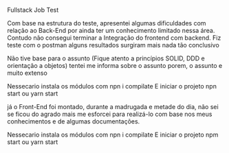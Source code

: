 Fullstack Job Test

Com base na estrutura do teste, apresentei algumas dificuldades com relação ao Back-End
por ainda ter um conhecimento limitado nessa área. Contudo não consegui terminar a Integração do frontend com backend.
Fiz teste com o postman alguns resultados surgiram mais nada tão conclusivo

 Não tive base para o assunto (Fique atento a princípios SOLID, DDD e orientação a objetos) tentei me informa sobre o assunto 
 porem, o assunto e muito extenso 


Nessecario instala os módulos com npn i compilate 
                E iniciar o projeto npn  start ou yarn start

já o Front-End foi montado, durante a madrugada e metade do dia, não sei se ficou do agrado mais me esforcei para realizá-lo com base nos meus conhecimentos e de algumas documentações.  

Nessecario instala os módulos com npn i compilate 
                E iniciar o projeto npm  start ou yarn start

